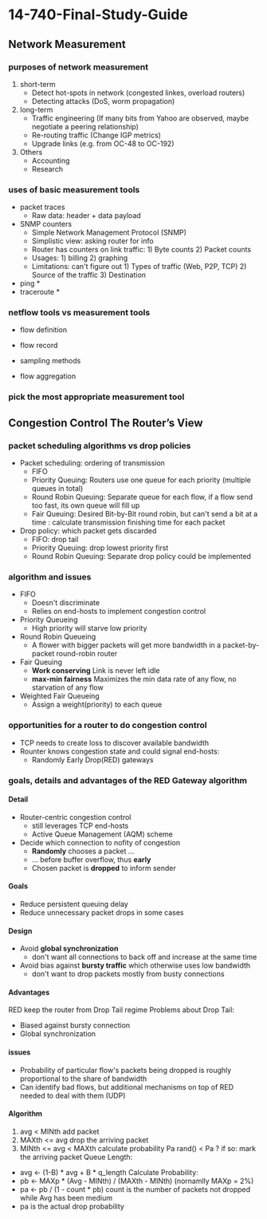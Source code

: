 # 14-740-Final-Study-Guide


## Network Measurement

### purposes of network measurement
1. short-term
   * Detect hot-spots in network (congested linkes, overload routers)
   * Detecting attacks (DoS, worm propagation)
2. long-term
   * Traffic engineering (If many bits from Yahoo are observed, maybe negotiate a peering relationship)
   * Re-routing traffic (Change IGP metrics)
   * Upgrade links (e.g. from OC-48 to OC-192)
3. Others
   * Accounting
   * Research
### uses of basic measurement tools
+ packet traces
   * Raw data: header + data payload
+ SNMP counters
   * Simple Network Management Protocol (SNMP)
   * Simplistic view: asking router for info
   * Router has counters on link traffic: 1) Byte counts 2) Packet counts
   * Usages: 1) billing 2) graphing
   * Limitations: can't figure out 1) Types of traffic (Web, P2P, TCP) 2) Source of the traffic 3) Destination
+ ping
   * 
+ traceroute
   * 

### netflow tools vs measurement tools
+ flow definition

+ flow record

+ sampling methods

+ flow aggregation

### pick the most appropriate measurement tool



## Congestion Control The Router’s View

### packet scheduling algorithms vs drop policies
+ Packet scheduling: ordering of transmission
   * FIFO
   * Priority Queuing: Routers use one queue for each priority (multiple queues in total)
   * Round Robin Queuing: Separate queue for each flow, if a flow send too fast, its own queue will fill up
   * Fair Queuing: Desired Bit-by-Bit round robin, but can't send a bit at a time : calculate transmission finishing time for each packet
+ Drop policy: which packet gets discarded
   * FIFO: drop tail
   * Priority Queuing: drop lowest priority first
   * Round Robin Queuing: Separate drop policy could be implemented
### algorithm and issues
+ FIFO
   * Doesn't discriminate
   * Relies on end-hosts to implement congestion control
+ Priority Queueing
   * High priority will starve low priority
+ Round Robin Queueing
   * A flower with bigger packets will get more bandwidth in a packet-by-packet round-robin router
+ Fair Queuing
   * **Work conserving** Link is never left idle
   * **max-min fairness** Maximizes the min data rate of any flow, no starvation of any flow
+ Weighted Fair Queueing
   * Assign a weight(priority) to each queue
   
### opportunities for a router to do congestion control
+ TCP needs to create loss to discover available bandwidth
+ Rounter knows congestion state and could signal end-hosts:
  * Randomly Early Drop(RED) gateways
  
### goals, details and advantages of the RED Gateway algorithm
#### Detail
+ Router-centric congestion control
  * still leverages TCP end-hosts
  * Active Queue Management (AQM) scheme
+ Decide which connection to nofity of congestion
  * **Randomly** chooses a packet ...
  * ... before buffer overflow, thus **early**
  * Chosen packet is **dropped** to inform sender
#### Goals
 + Reduce persistent queuing delay
 + Reduce unnecessary packet drops in some cases
#### Design
 + Avoid **global synchronization**
     * don't want all connections to back off and increase at the same time
 + Avoid bias against **bursty traffic** which otherwise uses low bandwidth
     * don't want to drop packets mostly from busty connections
#### Advantages
RED keep the router from Drop Tail regime
Problems about Drop Tail:
+ Biased against bursty connection
+ Global synchronization
#### issues
+ Probability of particular flow's packets being dropped is roughly proportional to the share of bandwidth
+ Can identify bad flows, but additional mechanisms on top of RED needed to deal with them (UDP)

#### Algorithm
1) avg < MINth add packet
2) MAXth <= avg drop the arriving packet
3) MINth <= avg < MAXth
   calculate probability Pa
   rand() < Pa ? if so: mark the arriving packet
Queue Length: 
* avg <- (1-B) * avg + B * q_length
Calculate Probability:
* pb <- MAXp * (Avg - MINth) / (MAXth - MINth) (nornamlly MAXp = 2%)
* pa <- pb / (1 - count * pb) count is the number of packets not dropped while Avg has been medium
* pa is the actual drop probability




